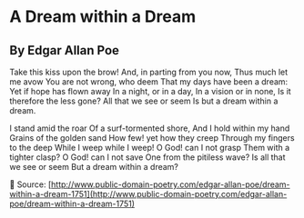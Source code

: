 # A Dream within a Dream
## By Edgar Allan Poe

Take this kiss upon the brow!
And, in parting from you now,
Thus much let me avow
You are not wrong, who deem
That my days have been a dream:
Yet if hope has flown away
In a night, or in a day,
In a vision or in none,
Is it therefore the less gone?
All that we see or seem
Is but a dream within a dream.

I stand amid the roar
Of a surf-tormented shore,
And I hold within my hand
Grains of the golden sand
How few! yet how they creep
Through my fingers to the deep
While I weep while I weep!
O God! can I not grasp
Them with a tighter clasp?
O God! can I not save
One from the pitiless wave?
Is all that we see or seem
But a dream within a dream?

:link: Source: [http://www.public-domain-poetry.com/edgar-allan-poe/dream-within-a-dream-1751](http://www.public-domain-poetry.com/edgar-allan-poe/dream-within-a-dream-1751)
